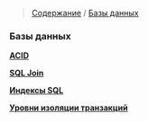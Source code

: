 > [Содержание](../index.md) / [Базы данных](README.md)

### **Базы данных**

**[ACID](ACID.md)**

**[SQL Join](Joins.md)**

**[Индексы SQL](Indexes.md)**

**[Уровни изоляции транзакций](TransactionIsolationLevels.md)**
